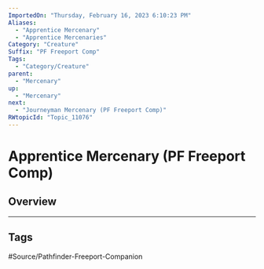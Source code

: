 ```yaml
---
ImportedOn: "Thursday, February 16, 2023 6:10:23 PM"
Aliases:
  - "Apprentice Mercenary"
  - "Apprentice Mercenaries"
Category: "Creature"
Suffix: "PF Freeport Comp"
Tags:
  - "Category/Creature"
parent:
  - "Mercenary"
up:
  - "Mercenary"
next:
  - "Journeyman Mercenary (PF Freeport Comp)"
RWtopicId: "Topic_11076"
---
```

# Apprentice Mercenary (PF Freeport Comp)
## Overview

---
## Tags
#Source/Pathfinder-Freeport-Companion

